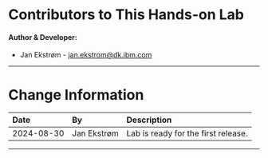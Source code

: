 
# Contributors to This Hands-on Lab

#### Author & Developer:

- Jan Ekstrøm - <jan.ekstrom@dk.ibm.com>

---

# Change Information

|Date      |By             | Description                                           |
|:---------|:--------------|:------------------------------------------------------|
|2024-08-30|Jan Ekstrøm    |Lab is ready for the first release.                    |


---
